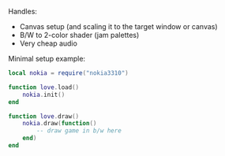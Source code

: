 Handles:
- Canvas setup (and scaling it to the target window or canvas)
- B/W to 2-color shader (jam palettes)
- Very cheap audio

Minimal setup example:
```lua
local nokia = require("nokia3310")

function love.load()
    nokia.init()
end

function love.draw()
    nokia.draw(function()
        -- draw game in b/w here
    end)
end
```
